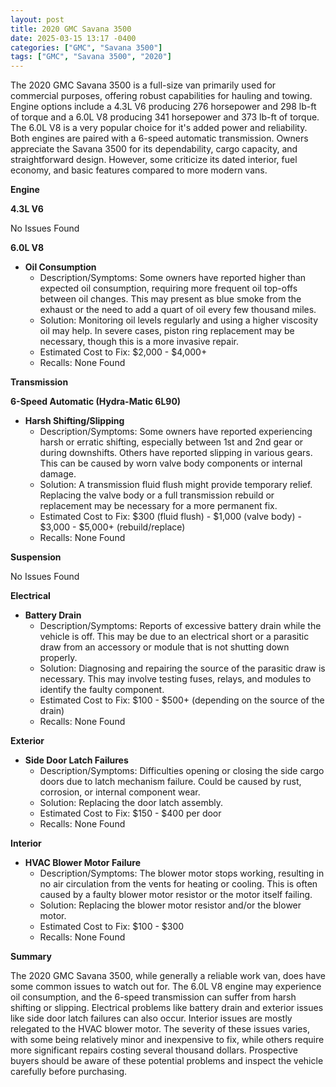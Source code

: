 ```yaml
---
layout: post
title: 2020 GMC Savana 3500
date: 2025-03-15 13:17 -0400
categories: ["GMC", "Savana 3500"]
tags: ["GMC", "Savana 3500", "2020"]
---
```

The 2020 GMC Savana 3500 is a full-size van primarily used for commercial purposes, offering robust capabilities for hauling and towing. Engine options include a 4.3L V6 producing 276 horsepower and 298 lb-ft of torque and a 6.0L V8 producing 341 horsepower and 373 lb-ft of torque. The 6.0L V8 is a very popular choice for it's added power and reliability. Both engines are paired with a 6-speed automatic transmission. Owners appreciate the Savana 3500 for its dependability, cargo capacity, and straightforward design. However, some criticize its dated interior, fuel economy, and basic features compared to more modern vans.

**Engine**

**4.3L V6**

No Issues Found

**6.0L V8**

* **Oil Consumption**
    * Description/Symptoms: Some owners have reported higher than expected oil consumption, requiring more frequent oil top-offs between oil changes. This may present as blue smoke from the exhaust or the need to add a quart of oil every few thousand miles.
    * Solution: Monitoring oil levels regularly and using a higher viscosity oil may help. In severe cases, piston ring replacement may be necessary, though this is a more invasive repair.
    * Estimated Cost to Fix: $2,000 - $4,000+
    * Recalls: None Found

**Transmission**

**6-Speed Automatic (Hydra-Matic 6L90)**

* **Harsh Shifting/Slipping**
    * Description/Symptoms: Some owners have reported experiencing harsh or erratic shifting, especially between 1st and 2nd gear or during downshifts. Others have reported slipping in various gears. This can be caused by worn valve body components or internal damage.
    * Solution: A transmission fluid flush might provide temporary relief. Replacing the valve body or a full transmission rebuild or replacement may be necessary for a more permanent fix.
    * Estimated Cost to Fix: $300 (fluid flush) - $1,000 (valve body) - $3,000 - $5,000+ (rebuild/replace)
    * Recalls: None Found

**Suspension**

No Issues Found

**Electrical**

* **Battery Drain**
    * Description/Symptoms: Reports of excessive battery drain while the vehicle is off. This may be due to an electrical short or a parasitic draw from an accessory or module that is not shutting down properly.
    * Solution: Diagnosing and repairing the source of the parasitic draw is necessary. This may involve testing fuses, relays, and modules to identify the faulty component.
    * Estimated Cost to Fix: $100 - $500+ (depending on the source of the drain)
    * Recalls: None Found

**Exterior**

* **Side Door Latch Failures**
    * Description/Symptoms: Difficulties opening or closing the side cargo doors due to latch mechanism failure. Could be caused by rust, corrosion, or internal component wear.
    * Solution: Replacing the door latch assembly.
    * Estimated Cost to Fix: $150 - $400 per door
    * Recalls: None Found

**Interior**

* **HVAC Blower Motor Failure**
    * Description/Symptoms: The blower motor stops working, resulting in no air circulation from the vents for heating or cooling. This is often caused by a faulty blower motor resistor or the motor itself failing.
    * Solution: Replacing the blower motor resistor and/or the blower motor.
    * Estimated Cost to Fix: $100 - $300
    * Recalls: None Found

**Summary**

The 2020 GMC Savana 3500, while generally a reliable work van, does have some common issues to watch out for. The 6.0L V8 engine may experience oil consumption, and the 6-speed transmission can suffer from harsh shifting or slipping. Electrical problems like battery drain and exterior issues like side door latch failures can also occur. Interior issues are mostly relegated to the HVAC blower motor. The severity of these issues varies, with some being relatively minor and inexpensive to fix, while others require more significant repairs costing several thousand dollars. Prospective buyers should be aware of these potential problems and inspect the vehicle carefully before purchasing.

